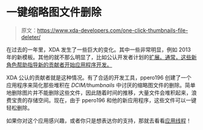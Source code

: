 # 一键缩略图文件删除

> 原文：<https://www.xda-developers.com/one-click-thumbnails-file-deleter/>

在过去的一年里，XDA 发生了一些巨大的变化。其中一些非常明显，例如 2013 年的新模板。其他的就不那么明显了，比如公认开发者计划的[扩展。通常，这些新角色帮助指导新的贡献者开始应用程序开发。](http://www.xda-developers.com/announcements/xda-recognized-developer-program-expansion/ "XDA Recognized Developer Program Expansion")

XDA 公认的贡献者就是这种情况。有了合适的开发工具，ppero196 创建了一个应用程序来简化那些堆积在 *DCIM/thumbnails* 中讨厌的缩略图文件的删除。简单地删除图片并不能删除这些文件，因此随着时间的推移，大量文件会堆积起来，浪费宝贵的存储空间。现在，由于 ppero196 和他的新应用程序，这些文件可以一键轻松删除。

如果你对这个应用感兴趣，或者你只是想表达你的支持，那就去看看[应用线程](http://forum.xda-developers.com/showthread.php?t=1886587)！